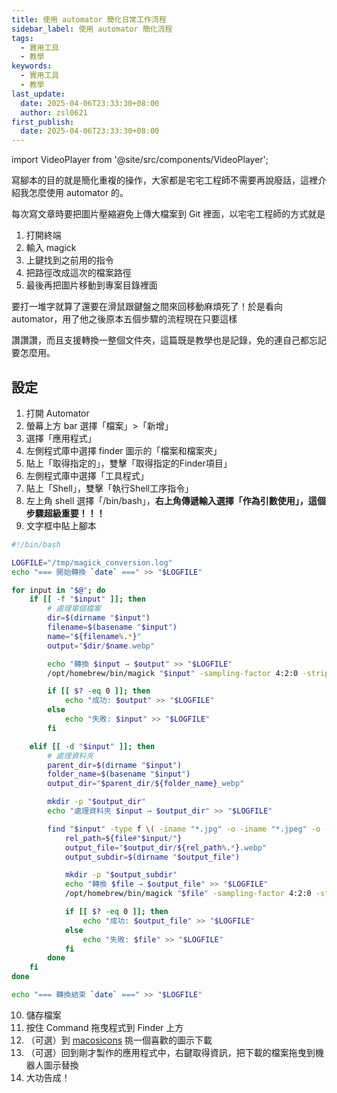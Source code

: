```yaml
---
title: 使用 automator 簡化日常工作流程
sidebar_label: 使用 automator 簡化流程
tags:
  - 實用工具
  - 教學
keywords:
  - 實用工具
  - 教學
last_update:
  date: 2025-04-06T23:33:30+08:00
  author: zsl0621
first_publish:
  date: 2025-04-06T23:33:30+08:00
---
```


import VideoPlayer from '@site/src/components/VideoPlayer';

寫腳本的目的就是簡化重複的操作，大家都是宅宅工程師不需要再說廢話，這裡介紹我怎麼使用 automator 的。

每次寫文章時要把圖片壓縮避免上傳大檔案到 Git 裡面，以宅宅工程師的方式就是

1. 打開終端
2. 輸入 magick
3. 上鍵找到之前用的指令
4. 把路徑改成這次的檔案路徑
5. 最後再把圖片移動到專案目錄裡面

要打一堆字就算了還要在滑鼠跟鍵盤之間來回移動麻煩死了！於是看向 automator，用了他之後原本五個步驟的流程現在只要這樣

<VideoPlayer url="https://cdn.zsl0621.cc/2025/docs/automator-magick---2025-04-27T16-50-05.mp4" />

讚讚讚，而且支援轉換一整個文件夾，這篇既是教學也是記錄，免的連自己都忘記要怎麼用。

## 設定

1. 打開 Automator
2. 螢幕上方 bar 選擇「檔案」>「新增」
3. 選擇「應用程式」
4. 左側程式庫中選擇 finder 圖示的「檔案和檔案夾」
5. 貼上「取得指定的」，雙擊「取得指定的Finder項目」
6. 左側程式庫中選擇「工具程式」
7. 貼上「Shell」，雙擊「執行Shell工序指令」
8. 左上角 shell 選擇「/bin/bash」，**右上角傳遞輸入選擇「作為引數使用」，這個步驟超級重要！！！**
9. 文字框中貼上腳本

```sh
#!/bin/bash

LOGFILE="/tmp/magick_conversion.log"
echo "=== 開始轉換 `date` ===" >> "$LOGFILE"

for input in "$@"; do
    if [[ -f "$input" ]]; then
        # 處理單個檔案
        dir=$(dirname "$input")
        filename=$(basename "$input")
        name="${filename%.*}"
        output="$dir/$name.webp"

        echo "轉換 $input → $output" >> "$LOGFILE"
        /opt/homebrew/bin/magick "$input" -sampling-factor 4:2:0 -strip -quality 80 "$output" >> "$LOGFILE" 2>&1

        if [[ $? -eq 0 ]]; then
            echo "成功: $output" >> "$LOGFILE"
        else
            echo "失敗: $input" >> "$LOGFILE"
        fi

    elif [[ -d "$input" ]]; then
        # 處理資料夾
        parent_dir=$(dirname "$input")
        folder_name=$(basename "$input")
        output_dir="$parent_dir/${folder_name}_webp"

        mkdir -p "$output_dir"
        echo "處理資料夾 $input → $output_dir" >> "$LOGFILE"

        find "$input" -type f \( -iname "*.jpg" -o -iname "*.jpeg" -o -iname "*.png" -o -iname "*.gif" -o -iname "*.bmp" \) | while read file; do
            rel_path=${file#"$input/"}
            output_file="$output_dir/${rel_path%.*}.webp"
            output_subdir=$(dirname "$output_file")

            mkdir -p "$output_subdir"
            echo "轉換 $file → $output_file" >> "$LOGFILE"
            /opt/homebrew/bin/magick "$file" -sampling-factor 4:2:0 -strip -quality 80 "$output_file" >> "$LOGFILE" 2>&1

            if [[ $? -eq 0 ]]; then
                echo "成功: $output_file" >> "$LOGFILE"
            else
                echo "失敗: $file" >> "$LOGFILE"
            fi
        done
    fi
done

echo "=== 轉換結束 `date` ===" >> "$LOGFILE"
```

10. 儲存檔案
11. 按住 Command 拖曳程式到 Finder 上方
12. （可選）到 [macosicons](https://macosicons.com/#/) 挑一個喜歡的圖示下載
13. （可選）回到剛才製作的應用程式中，右鍵取得資訊，把下載的檔案拖曳到機器人圖示替換
14. 大功告成！
